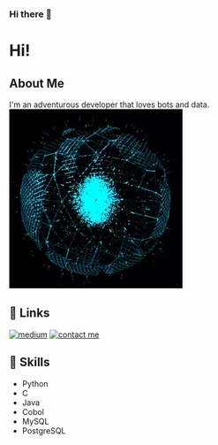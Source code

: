 ### Hi there 👋


# Hi!




## About Me
I'm an adventurous developer that loves bots and data. 
![](jeif.gif)

  
## 🔗 Links

[![medium](https://img.shields.io/badge/Medium-12100E?style=for-the-badge&logo=medium&logoColor=white)](https://minhadona.medium.com/)
[![contact me](https://img.shields.io/badge/Tutanota-840010?style=for-the-badge&logo=Tutanota&logoColor=white)](mailto:minhadona@tuta.io?subject=GitHub)
 
  
## :robot: Skills
+ Python
+ C
+ Java
+ Cobol
+ MySQL
+ PostgreSQL
